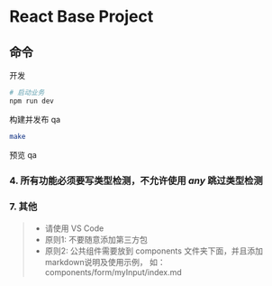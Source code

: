 # React Base Project

## 命令

开发

``` bash
# 启动业务
npm run dev
```

构建并发布 qa

```bash
make
```

预览 qa

### 4. 所有功能必须要写类型检测，不允许使用 *any* 跳过类型检测

### 7. 其他

>* 请使用 VS Code
>* 原则1: 不要随意添加第三方包
>* 原则2: 公共组件需要放到 components 文件夹下面，并且添加markdown说明及使用示例， 如： components/form/myInput/index.md
